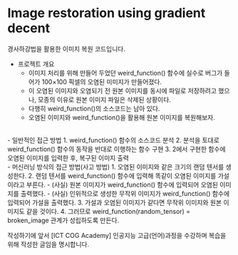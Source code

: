 # Image restoration using gradient decent

경사하강법을 활용한 이미지 복원 코드입니다.


- 프로젝트 개요
  - 이미지 처리를 위해 만들어 두었던 weird_function() 함수에 실수로 버그가 들어가 100×100 픽셀의 오염된 미미지가 만들어졌다. 
  - 이 오염된 이미지와 오염되기 전 원본 이미지를 동시에 파일로 저장하려고 했으나, 모종의 이유로 원본 이미지 파일은 삭제된 상황이다. 
  - 다행히 weird_function()의 소스코드는 남아 있다. 
  - 오염된 이미지와 weird_function()을 활용해 원본 이미지를 복원해보자.
  
<br>
- 일반적인 접근 방법
  1. weird_function() 함수의 소스코드 분석
  2. 분석을 토대로 weird_function() 함수의 동작을 반대로 이행하는 함수 구현
  3. 2에서 구현한 함수에 오염된 이미지를 입력한 후, 복구된 이미지 출력
  
<br>
- 머신러닝 방식의 접근 방법(사고 방법)
  1. 오염된 이미지와 같은 크기의 랜덤 텐서를 생성한다.
  2. 랜덤 텐서를 weird_function() 함수에 입력해 똑같이 오염된 이미지를 가설이라고 부른다.
    - (사실) 원본 이미지가 weird_function() 함수에 입력되어 오염된 이미지를 출력했다.
    - (사실) 인위적으로 생성한 무작위 이미지가 weird_function() 함수에 입력되어 가설을 출력했다.
  3. 가설과 오염된 이미지가 같다면 무작위 이미지와 원본 이미지도 같을 것이다.
  4. 그러므로 weird_function(random_tensor) = broken_image 관계가 성립하도록 만든다.
  
  
  작성하기에 앞서 [ICT COG Academy] 인공지능 고급(언어)과정을 수강하며 복습을 위해 작성한 글임을 명시합니다.
